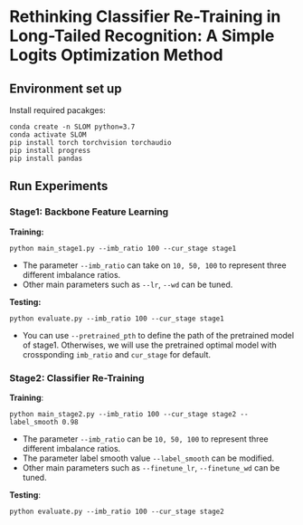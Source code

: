 # Rethinking Classifier Re-Training in Long-Tailed Recognition: A Simple Logits Optimization Method
## Environment set up
Install required pacakges:
```shell
conda create -n SLOM python=3.7
conda activate SLOM
pip install torch torchvision torchaudio
pip install progress
pip install pandas
```

## Run Experiments
### Stage1: Backbone Feature Learning
**Training:**
```shell
python main_stage1.py --imb_ratio 100 --cur_stage stage1
```
- The parameter `--imb_ratio` can take on `10, 50, 100` to represent three different imbalance ratios.
- Other main parameters such as `--lr`, `--wd` can be tuned. 

**Testing:**
```shell
python evaluate.py --imb_ratio 100 --cur_stage stage1
```
- You can use `--pretrained_pth` to define the path of the pretrained model of stage1. Otherwises, we will use the pretrained 
optimal model with crossponding `imb_ratio` and `cur_stage` for default.
### Stage2: Classifier Re-Training
**Training**:
```shell
python main_stage2.py --imb_ratio 100 --cur_stage stage2 --label_smooth 0.98
```
- The parameter `--imb_ratio` can be `10, 50, 100` to represent three different imbalance ratios.
- The parameter label smooth value `--label_smooth` can be modified.
- Other main parameters such as `--finetune_lr`, `--finetune_wd` can be tuned. 

**Testing**:
```shell
python evaluate.py --imb_ratio 100 --cur_stage stage2
```
